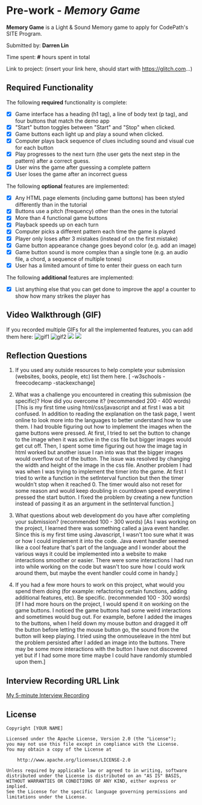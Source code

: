 # Pre-work - *Memory Game*

**Memory Game** is a Light & Sound Memory game to apply for CodePath's SITE Program. 

Submitted by: **Darren Lin**

Time spent: **#** hours spent in total

Link to project: (insert your link here, should start with https://glitch.com...)

## Required Functionality

The following **required** functionality is complete:

* [x] Game interface has a heading (h1 tag), a line of body text (p tag), and four buttons that match the demo app
* [x] "Start" button toggles between "Start" and "Stop" when clicked. 
* [x] Game buttons each light up and play a sound when clicked. 
* [x] Computer plays back sequence of clues including sound and visual cue for each button
* [x] Play progresses to the next turn (the user gets the next step in the pattern) after a correct guess. 
* [x] User wins the game after guessing a complete pattern
* [x] User loses the game after an incorrect guess

The following **optional** features are implemented:

* [x] Any HTML page elements (including game buttons) has been styled differently than in the tutorial
* [x] Buttons use a pitch (frequency) other than the ones in the tutorial
* [x] More than 4 functional game buttons
* [x] Playback speeds up on each turn
* [x] Computer picks a different pattern each time the game is played
* [x] Player only loses after 3 mistakes (instead of on the first mistake)
* [x] Game button appearance change goes beyond color (e.g. add an image)
* [x] Game button sound is more complex than a single tone (e.g. an audio file, a chord, a sequence of multiple tones)
* [x] User has a limited amount of time to enter their guess on each turn

The following **additional** features are implemented:

- [x] List anything else that you can get done to improve the app!
a counter to show how many strikes the player has

## Video Walkthrough (GIF)

If you recorded multiple GIFs for all the implemented features, you can add them here:
![gif1](http://g.recordit.co/9evaNi9eVp.gif)
![gif2](http://g.recordit.co/QrSGJNYiDL.gif)
![](gif3-link-here)
![](gif4-link-here)

## Reflection Questions
1. If you used any outside resources to help complete your submission (websites, books, people, etc) list them here. 
[ -w3schools
  -freecodecamp
  -stackexchange]

2. What was a challenge you encountered in creating this submission (be specific)? How did you overcome it? (recommended 200 - 400 words) 
[This is my first time using html/css/javascript and at first I was a bit confused. In addition to reading the explanation
on the task page, I went online to look more into the languages to better understand how to use them. I had trouble figuring
out how to implement the images when the game buttons were pressed. At first, I tried to set the button to change to the
image when it was active in the css file but bigger images would get cut off. Then, I spent some time figuring out how the 
image tag in html worked but another issue I ran into was that the bigger images would overflow out of the button. The issue was 
resolved by changing the width and height of the image in the css file. Another problem I had was when I was trying to implement
the timer into the game. At first I tried to write a function in the setInterval function but then the timer wouldn't stop when it
reached 0. The timer would also not reset for some reason and would keep doubling in countdown speed everytime I pressed the start
button. I fixed the problem by creating a new function instead of passing it as an argument in the setInterval function.]

3. What questions about web development do you have after completing your submission? (recommended 100 - 300 words) 
[As I was working on the project, I learned there was something called a java event handler. Since this is my first time using
Javascript, I wasn't too sure what it was or how I could implement it into the code. Java event handler seemed like a cool
feature that's part of the language and I wonder about the various ways it could be implemented into a website to make
interactions smoother or easier. There were some interactions I had run into while working on the code but wasn't too sure
how I could work around them, but maybe the event handler could come in handy.]

4. If you had a few more hours to work on this project, what would you spend them doing (for example: refactoring certain functions, adding additional features, etc). Be specific. (recommended 100 - 300 words) 
[If I had more hours on the project, I would spend it on working on the game buttons. I noticed the game buttons had some weird
interactions and sometimes would bug out. For example, before I added the images to the buttons, when I held down my mouse button
and dragged it off the button before letting the mouse button go, the sound from the button will keep playing. I tried using the
onmouseleave in the html but the problem persisted after I added an image into the buttons. There may be some more interactions
with the button I have not discovered yet but if I had some more time maybe I could have randomly stumbled upon them.]



## Interview Recording URL Link

[My 5-minute Interview Recording](https://www.loom.com/share/3b86d817c399448489bb1a17a83f0c4a)


## License

    Copyright [YOUR NAME]

    Licensed under the Apache License, Version 2.0 (the "License");
    you may not use this file except in compliance with the License.
    You may obtain a copy of the License at

        http://www.apache.org/licenses/LICENSE-2.0

    Unless required by applicable law or agreed to in writing, software
    distributed under the License is distributed on an "AS IS" BASIS,
    WITHOUT WARRANTIES OR CONDITIONS OF ANY KIND, either express or implied.
    See the License for the specific language governing permissions and
    limitations under the License.
